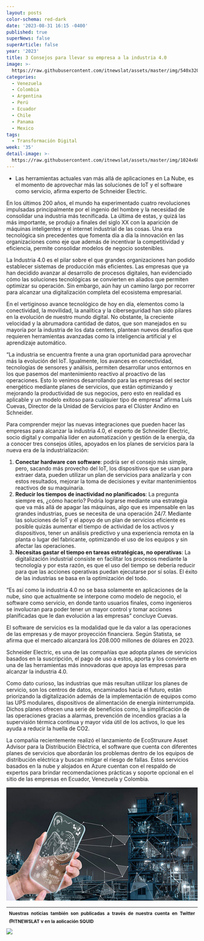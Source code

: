 ```yaml
---
layout: posts
color-schema: red-dark
date: '2023-08-31 16:15 -0400'
published: true
superNews: false
superArticle: false
year: '2023'
title: 3 Consejos para llevar su empresa a la industria 4.0
image: >-
  https://raw.githubusercontent.com/itnewslat/assets/master/img/540x320/Industria-p.jpg
categories:
  - Venezuela
  - Colombia
  - Argentina
  - Perú
  - Ecuador
  - Chile
  - Panama
  - Mexico
tags:
  - Transformación Digital
week: '35'
detail-image: >-
  https://raw.githubusercontent.com/itnewslat/assets/master/img/1024x680/Industria-g.jpg
---
```

- Las herramientas actuales van más allá de aplicaciones en La Nube, es el momento de aprovechar más las soluciones de IoT y el software como servicio, afirma experto de Schneider Electric.

En los últimos 200 años, el mundo ha experimentado cuatro revoluciones impulsadas principalmente por el ingenio del hombre y la necesidad de consolidar una industria más tecnificada. La última de estas, y quizá las más importante, se produjo a finales del siglo XX con la aparición de máquinas inteligentes y el internet industrial de las cosas. Una era tecnológica sin precedentes que fomenta día a día la innovación en las organizaciones como eje que además de incentivar la competitividad y eficiencia, permite consolidar modelos de negocio sostenibles.

La Industria 4.0 es el pilar sobre el que grandes organizaciones han podido establecer sistemas de producción más eficientes. Las empresas que ya han decidido avanzar al desarrollo de procesos digitales, han evidenciado cómo las soluciones tecnológicas se convierten en aliados que permiten optimizar su operación. Sin embargo, aún hay un camino largo por recorrer para alcanzar una digitalización completa del ecosistema empresarial.  

En el vertiginoso avance tecnológico de hoy en día, elementos como la conectividad, la movilidad, la analítica y la ciberseguridad han sido pilares en la evolución de nuestro mundo digital. No obstante, la creciente velocidad y la abrumadora cantidad de datos, que son manejados en su mayoría por la industria de los data centers, plantean nuevos desafíos que requieren herramientas avanzadas como la inteligencia artificial y el aprendizaje automático.

“La industria se encuentra frente a una gran oportunidad para aprovechar más la evolución del IoT. Igualmente, los avances en conectividad, tecnologías de sensores y análisis, permiten desarrollar unos entornos en los que pasemos del mantenimiento reactivo al proactivo de las operaciones. Esto lo venimos desarrollando para las empresas del sector energético mediante planes de servicios, que están optimizando y mejorando la productividad de sus negocios, pero esto en realidad es aplicable y un modelo exitoso para cualquier tipo de empresa” afirma Luis Cuevas, Director de la Unidad de Servicios para el Clúster Andino en Schneider. 

Para comprender mejor las nuevas integraciones que pueden hacer las empresas para alcanzar la industria 4.0, el experto de Schneider Electric, socio digital y compañía líder en automatización y gestión de la energía, da a conocer tres consejos útiles, apoyados en los planes de servicios para la nueva era de la industrialización:

1.	**Conectar hardware con software**: podría ser el consejo más simple, pero, sacando más provecho del IoT, los dispositivos que se usan para extraer data, pueden utilizar un plan de servicios para analizarla y con estos resultados, mejorar la toma de decisiones y evitar mantenimientos reactivos de su maquinaria.
2.	**Reducir los tiempos de inactividad no planificados**: La pregunta siempre es, ¿cómo hacerlo? Podría lograrse mediante una estrategia que va más allá de apagar las máquinas, algo que es impensable en las grandes industrias, pues se necesita de una operación 24/7. 
Mediante las soluciones de IoT y el apoyo de un plan de servicios eficiente es posible quizás aumentar el tiempo de actividad de los activos y dispositivos, tener un análisis predictivo y una experiencia remota en la planta o lugar del fabricante, optimizando el uso de los equipos y sin afectar las operaciones.
3.	**Necesitas gastar el tiempo en tareas estratégicas, no operativas**: La digitalización industrial consiste en facilitar los procesos mediante la tecnología y por esta razón, es que el uso del tiempo se debería reducir para que las acciones operativas puedan ejecutarse por sí solas. El éxito de las industrias se basa en la optimización del todo. 

“Es así como la industria 4.0 no se basa solamente en aplicaciones de la nube, sino que actualmente se interpone como modelo de negocio, el software como servicio, en donde tanto usuarios finales, como ingenieros se involucran para poder tener un mayor control y tomar acciones planificadas que le dan evolución a las empresas” concluye Cuevas.

El software de servicios es la modalidad que le da valor a las operaciones de las empresas y de mayor proyección financiera. Según Statista, se afirma que el mercado alcanzará los 208.000 millones de dólares en 2023.

Schneider Electric, es una de las compañías que adopta planes de servicios basados en la suscripción, el pago de uso a estos, aporta y los convierte en una de las herramientas más innovadoras que apoya las empresas para alcanzar la industria 4.0.

Como dato curioso, las industrias que más resultan utilizar los planes de servicio, son los centros de datos, encaminados hacia el futuro, están priorizando la digitalización además de la implementación de equipos como las UPS modulares, dispositivos de alimentación de energía ininterrumpida. Dichos planes ofrecen una serie de beneficios como, la simplificación de las operaciones gracias a alarmas, prevención de incendios gracias a la supervisión térmica continua y mayor vida útil de los activos, lo que les ayuda a reducir la huella de CO2.

La compañía recientemente realizó el lanzamiento de EcoStruxure Asset Advisor para la Distribución Eléctrica, el software que cuenta con diferentes planes de servicios que abordarán los problemas dentro de los equipos de distribución eléctrica y buscan mitigar el riesgo de fallas. Estos servicios basados en la nube y alojados en Azure cuentan con el respaldo de expertos para brindar recomendaciones prácticas y soporte opcional en el sitio de las empresas en Ecuador, Venezuela y Colombia.

![](https://raw.githubusercontent.com/itnewslat/assets/master/img/540x320/Industria-p.jpg)

<table style="height: 42px;" width="569">
<tbody>
<tr>
<td style="text-align: justify;"><sub><strong>Nuestras noticias también son publicadas a través de nuestra cuenta en Twitter <a href="https://twitter.com/itnewslat?lang=es">@ITNEWSLAT</a> y en la aplicación <a href="https://squidapp.co/en/">SQUID</a></strong></sub></td>
</tr>
</tbody>
</table>

<img src="https://tracker.metricool.com/c3po.jpg?hash=56f88a41e39ab42c063cc51676587a04"/>
